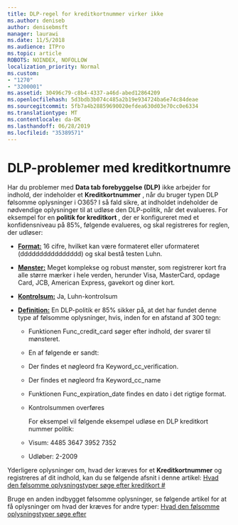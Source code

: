 ```yaml
---
title: DLP-regel for kreditkortnummer virker ikke
ms.author: deniseb
author: denisebmsft
manager: laurawi
ms.date: 11/5/2018
ms.audience: ITPro
ms.topic: article
ROBOTS: NOINDEX, NOFOLLOW
localization_priority: Normal
ms.custom:
- "1270"
- "3200001"
ms.assetid: 30496c79-c8b4-4337-a46d-abed12864209
ms.openlocfilehash: 5d3bdb3b074c485a2b19e934724ba6e74c84deae
ms.sourcegitcommit: 5fb7a4b28859690020efdea630d03e70cc0e6334
ms.translationtype: MT
ms.contentlocale: da-DK
ms.lasthandoff: 06/28/2019
ms.locfileid: "35389571"
---
```

# <a name="dlp-issues-with-credit-card-numbers"></a>DLP-problemer med kreditkortnumre

Har du problemer med **Data tab forebyggelse (DLP)** ikke arbejder for indhold, der indeholder et **Kreditkortnummer** , når du bruger typen DLP følsomme oplysninger i O365? I så fald sikre, at indholdet indeholder de nødvendige oplysninger til at udløse den DLP-politik, når det evalueres. For eksempel for en **politik for kreditkort** , der er konfigureret med et konfidensniveau på 85%, følgende evalueres, og skal registreres for reglen, der udløser:
  
- **[Format:](https://docs.microsoft.com/office365/securitycompliance/what-the-sensitive-information-types-look-for#format-19)** 16 cifre, hvilket kan være formateret eller uformateret (dddddddddddddddd) og skal bestå testen Luhn.

- **[Mønster:](https://docs.microsoft.com/office365/securitycompliance/what-the-sensitive-information-types-look-for#pattern-19)** Meget komplekse og robust mønster, som registrerer kort fra alle større mærker i hele verden, herunder Visa, MasterCard, opdage Card, JCB, American Express, gavekort og diner kort.

- **[Kontrolsum:](https://docs.microsoft.com/office365/securitycompliance/what-the-sensitive-information-types-look-for#checksum-19)** Ja, Luhn-kontrolsum

- **[Definition:](https://docs.microsoft.com/office365/securitycompliance/what-the-sensitive-information-types-look-for#definition-19)** En DLP-politik er 85% sikker på, at det har fundet denne type af følsomme oplysninger, hvis, inden for en afstand af 300 tegn:

  - Funktionen Func_credit_card søger efter indhold, der svarer til mønsteret.

  - En af følgende er sandt:

  - Der findes et nøgleord fra Keyword_cc_verification.

  - Der findes et nøgleord fra Keyword_cc_name

  - Funktionen Func_expiration_date findes en dato i det rigtige format.

  - Kontrolsummen overføres

    For eksempel vil følgende eksempel udløse en DLP kreditkort nummer politik:

  - Visum: 4485 3647 3952 7352
  
  - Udløber: 2-2009

Yderligere oplysninger om, hvad der kræves for et **Kreditkortnummer** og registreres af dit indhold, kan du se følgende afsnit i denne artikel: [Hvad den følsomme oplysningstyper søge efter kreditkort #](https://docs.microsoft.com/office365/securitycompliance/what-the-sensitive-information-types-look-for#credit-card-number)
  
Bruge en anden indbygget følsomme oplysninger, se følgende artikel for at få oplysninger om hvad der kræves for andre typer: [Hvad den følsomme oplysningstyper søge efter](https://docs.microsoft.com/office365/securitycompliance/what-the-sensitive-information-types-look-for)
  
